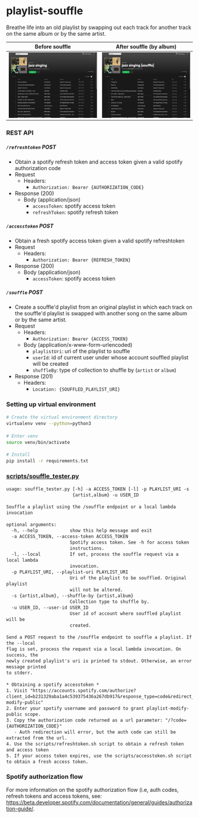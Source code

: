 # playlist-souffle
Breathe life into an old playlist by swapping out each track for another track on the same album or by the same artist.

Before souffle              |  After souffle (by album)
:--------------------------:|:-------------------------:
![](docs/jazz-singing.png)  |  ![](docs/jazz-singing-souffle.png)

### REST API

##### ```/refreshtoken``` POST
* Obtain a spotify refresh token and access token given a valid spotify authorization code
* Request
    * Headers:
        * ```Authorization: Bearer {AUTHORIZATION_CODE}```
* Response (200)
    * Body (application/json)
        * ```accessToken```: spotify access token
        * ```refreshToken```: spotify refresh token

##### ```/accesstoken``` POST
* Obtain a fresh spotify access token given a valid spotify refreshtoken
* Request
    * Headers:
        * ```Authorization: Bearer {REFRESH_TOKEN}```
* Response (200)
    * Body (application/json)
        * ```accessToken```: spotify access token

##### ```/souffle``` POST
* Create a souffle'd playlist from an original playlist in which each track on the souffle'd playlist is swapped with another song on the same album or by the same artist.
* Request
    * Headers:
        * ```Authorization: Bearer {ACCESS_TOKEN}```
    * Body (application/x-www-form-urlencoded)
        * ```playlistUri```: uri of the playlist to souffle
        * ```userId```: id of current user under whose account souffled playlist will be created
        * ```shuffleBy```: type of collection to shuffle by (```artist``` or ```album```)
* Response (201)
    * Headers:
        * ```Location: {SOUFFLED_PLAYLIST_URI}```

### Setting up virtual environment
```bash
# Create the virtual environment directory
virtualenv venv --python=python3

# Enter venv
source venv/bin/activate

# Install 
pip install -r requirements.txt
```

### [scripts/souffle_tester.py](scripts/souffle_tester.py)
```
usage: souffle_tester.py [-h] -a ACCESS_TOKEN [-l] -p PLAYLIST_URI -s
                         {artist,album} -u USER_ID

Souffle a playlist using the /souffle endpoint or a local lambda invocation

optional arguments:
  -h, --help            show this help message and exit
  -a ACCESS_TOKEN, --access-token ACCESS_TOKEN
                        Spotify access token. See -h for access token
                        instructions.
  -l, --local           If set, process the souffle request via a local lambda
                        invocation.
  -p PLAYLIST_URI, --playlist-uri PLAYLIST_URI
                        Uri of the playlist to be souffled. Original playlist
                        will not be altered.
  -s {artist,album}, --shuffle-by {artist,album}
                        Collection type to shuffle by.
  -u USER_ID, --user-id USER_ID
                        User id of account where souffled playlist will be
                        created.

Send a POST request to the /souffle endpoint to souffle a playlist. If the --local
flag is set, process the request via a local lambda invocation. On success, the
newly created playlist's uri is printed to stdout. Otherwise, an error message printed
to stderr.

* Obtaining a spotify accesstoken *
1. Visit "https://accounts.spotify.com/authorize?client_id=b231329aba1a4c539375436a267db917&response_type=code&redirect_uri=https://127.0.0.1:8100&scope=playlist-modify-public"
2. Enter your spotify username and password to grant playlist-modify-public scope.
3. Copy the authorization code returned as a url parameter: "/?code={AUTHORIZATION_CODE}"
   - Auth redirection will error, but the auth code can still be extracted from the url.
4. Use the scripts/refreshtoken.sh script to obtain a refresh token and access token
5. If your access token expires, use the scripts/accesstoken.sh script to obtain a fresh access token.
```

### Spotify authorization flow
For more information on the spotify authorization flow (i.e, auth codes, refresh tokens and access tokens, see: https://beta.developer.spotify.com/documentation/general/guides/authorization-guide/.
